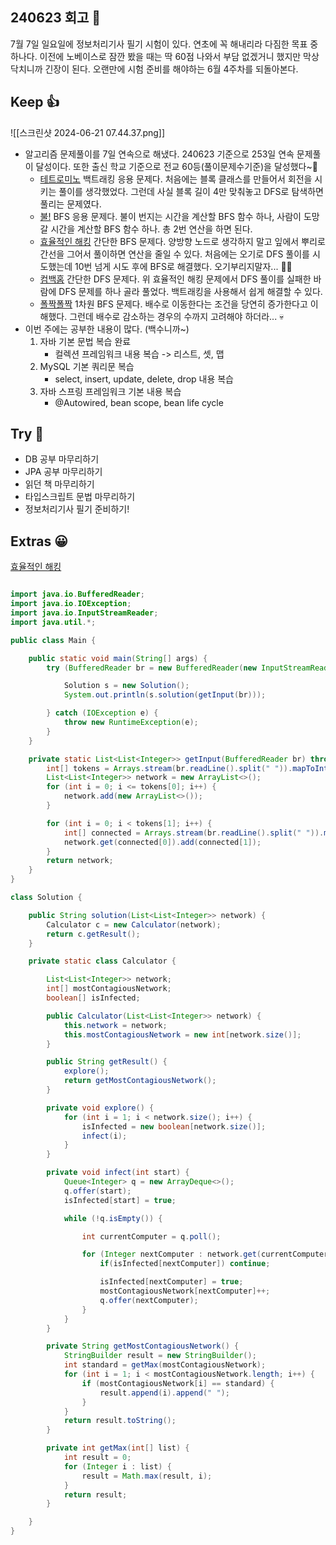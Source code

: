 ## 240623 회고 💬
 7월 7일 일요일에 정보처리기사 필기 시험이 있다. 연초에 꼭 해내리라 다짐한 목표 중 하나다. 이전에 노베이스로 잠깐 봤을 때는 딱 60점 나와서 부담 없겠거니 했지만 막상 닥치니까 긴장이 된다. 오랜만에 시험 준비를 해야하는 6월 4주차를 되돌아본다.
 
## Keep 👍
![[스크린샷 2024-06-21 07.44.37.png]]
- 알고리즘 문제풀이를 7일 연속으로 해냈다. 240623 기준으로 253일 연속 문제풀이 달성이다. 또한 출신 학교 기준으로 전교 60등(풀이문제수기준)을 달성했다~🎉
	- [테트로미노](https://www.acmicpc.net/problem/14500) 백트래킹 응용 문제다. 처음에는 블록 클래스를 만들어서 회전을 시키는 풀이를 생각했었다. 그런데 사실 블록 길이 4만 맞춰놓고 DFS로 탐색하면 풀리는 문제였다. 
	- [불!](https://www.acmicpc.net/problem/4179) BFS 응용 문제다. 불이 번지는 시간을 계산할 BFS 함수 하나, 사람이 도망갈 시간을 계산할 BFS 함수 하나. 총 2번 연산을 하면 된다.
	- [효율적인 해킹](https://www.acmicpc.net/problem/1325) 간단한 BFS 문제다. 양방향 노드로 생각하지 말고 잎에서 뿌리로 간선을 그어서 풀이하면 연산을 줄일 수 있다. 처음에는 오기로 DFS 풀이를 시도했는데 10번 넘게 시도 후에 BFS로 해결했다. 오기부리지말자... 🤦‍♂️
	- [컴백홈](https://www.acmicpc.net/problem/1189) 간단한 DFS 문제다. 위 효율적인 해킹 문제에서 DFS 풀이를 실패한 바람에 DFS 문제를 하나 골라 풀었다. 백트래킹을 사용해서 쉽게 해결할 수 있다.
	- [폴짝폴짝](https://www.acmicpc.net/problem/1326) 1차원 BFS 문제다. 배수로 이동한다는 조건을 당연히 증가한다고 이해했다. 그런데 배수로 감소하는 경우의 수까지 고려해야 하더라... 💀
- 이번 주에는 공부한 내용이 많다. (백수니까~)
	1. 자바 기본 문법 복습 완료
		- 컬렉션 프레임워크 내용 복습 -> 리스트, 셋, 맵 
	2. MySQL 기본 쿼리문 복습
		- select, insert, update, delete, drop 내용 복습
	3. 자바 스프링 프레임워크 기본 내용 복습
		- @Autowired, bean scope, bean life cycle

## Try 🧚
- DB 공부 마무리하기
- JPA 공부 마무리하기
- 읽던 책 마무리하기
- 타입스크립트 문법 마무리하기
- 정보처리기사 필기 준비하기!

## Extras 😀
[효율적인 해킹](https://www.acmicpc.net/problem/1325)
```java

import java.io.BufferedReader;
import java.io.IOException;
import java.io.InputStreamReader;
import java.util.*;

public class Main {

    public static void main(String[] args) {
        try (BufferedReader br = new BufferedReader(new InputStreamReader(System.in))) {

            Solution s = new Solution();
            System.out.println(s.solution(getInput(br)));

        } catch (IOException e) {
            throw new RuntimeException(e);
        }
    }

    private static List<List<Integer>> getInput(BufferedReader br) throws IOException {
        int[] tokens = Arrays.stream(br.readLine().split(" ")).mapToInt(Integer::parseInt).toArray();
        List<List<Integer>> network = new ArrayList<>();
        for (int i = 0; i <= tokens[0]; i++) {
            network.add(new ArrayList<>());
        }

        for (int i = 0; i < tokens[1]; i++) {
            int[] connected = Arrays.stream(br.readLine().split(" ")).mapToInt(Integer::parseInt).toArray();
            network.get(connected[0]).add(connected[1]);
        }
        return network;
    }
}

class Solution {

    public String solution(List<List<Integer>> network) {
        Calculator c = new Calculator(network);
        return c.getResult();
    }

    private static class Calculator {

        List<List<Integer>> network;
        int[] mostContagiousNetwork;
        boolean[] isInfected;

        public Calculator(List<List<Integer>> network) {
            this.network = network;
            this.mostContagiousNetwork = new int[network.size()];
        }

        public String getResult() {
            explore();
            return getMostContagiousNetwork();
        }

        private void explore() {
            for (int i = 1; i < network.size(); i++) {
                isInfected = new boolean[network.size()];
                infect(i);
            }
        }

        private void infect(int start) {
            Queue<Integer> q = new ArrayDeque<>();
            q.offer(start);
            isInfected[start] = true;

            while (!q.isEmpty()) {

                int currentComputer = q.poll();

                for (Integer nextComputer : network.get(currentComputer)) {
                    if(isInfected[nextComputer]) continue;

                    isInfected[nextComputer] = true;
                    mostContagiousNetwork[nextComputer]++;
                    q.offer(nextComputer);
                }
            }
        }

        private String getMostContagiousNetwork() {
            StringBuilder result = new StringBuilder();
            int standard = getMax(mostContagiousNetwork);
            for (int i = 1; i < mostContagiousNetwork.length; i++) {
                if (mostContagiousNetwork[i] == standard) {
                    result.append(i).append(" ");
                }
            }
            return result.toString();
        }

        private int getMax(int[] list) {
            int result = 0;
            for (Integer i : list) {
                result = Math.max(result, i);
            }
            return result;
        }

    }
}
```